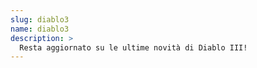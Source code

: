 ```yaml
---
slug: diablo3
name: diablo3
description: >
  Resta aggiornato su le ultime novità di Diablo III!
---
```

